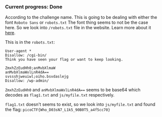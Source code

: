 ### Current progress: Done

According to the challenge name. This is going to be dealing with either the font `Roboto Sans` or `robots.txt`
The font thing seems to not be the case here. 
So we look into `/robots.txt` file in the website.
Learn more about it [here](https://www.robotstxt.org/robotstxt.html).

This is in the `robots.txt`:
```
User-agent *
Disallow: /cgi-bin/
Think you have seen your flag or want to keep looking.

ZmxhZzEudHh0;anMvbXlmaW
anMvbXlmaWxlLnR4dA==
svssshjweuiwl;oiho.bsvdaslejg
Disallow: /wp-admin/
```

`ZmxhZzEudHh0` and `anMvbXlmaWxlLnR4dA==` seems to be base64 
which decodes as `flag1.txt` and `js/myfile.txt` respectively.

`flag1.txt` doesn't seems to exist, so we look into `js/myfile.txt` and found the flag:
`picoCTF{Who_D03sN7_L1k5_90B0T5_a4f5cc70}`